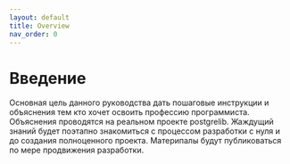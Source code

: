 ```yaml
---
layout: default
title: Overview
nav_order: 0
---
```

# Введение
Основная цель данного руководства дать пошаговые инструкции и объяснения тем кто хочет освоить профессию программиста. Объяснения проводятся на реальном проекте postgrelib.
Жаждущий знаний будет поэтапно знакомиться с процессом разработки с нуля и до создания полноценного проекта. Материпалы будут публиковаться по мере продвижения разработки.
